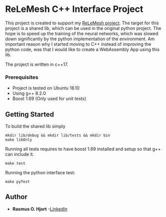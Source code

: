 # ReLeMesh C++ Interface Project
This project is created to support my [ReLeMesh project](https://gitlab.com/rasmushjort8/relemesh). 
The target for this project is a shared lib, which can be used in the original python project. 
The hope is to speed up the training of the neural networks, which was slowed down significantly by the python implementation of the environment.
Am important reason why I started moving to C++ instead of improving the python code, was that I would like to create a WebAssembly App using this lib.

The project is written in c++17. 

### Prerequisites

*  Project is tested on Ubuntu 18.10
*  Using g++ 8.2.0
*  Boost 1.69 (Only used for unit tests)

## Getting Started

To build the shared lib simply
```
mkdir lib/debug && mkdir lib/tests && mkdir bin
make libOnly
```

Running all tests requires to have boost 1.69 installed and setup so that g++ can include it.
```
make test
```

Running the python interface test:
```
make pyTest
```

## Author

* **Rasmus O. Hjort** -[LinkedIn](linkedin.com/in/rasmus-o-hjort-b8179289)
